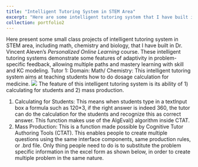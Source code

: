 ```yaml
---
title: "Intelligent Tutoring System in STEM Area"
excerpt: "Here are some intelligent tutoring system that I have built in STEM area,  under help of Dr. Aleven and Jonathan.<br/><img src='/images/500x300.png'>"
collection: portfolio2
---
```

Here present some small class projects of intelligent tutoring system in STEM area, including math, chemistry and biology, that I have built in Dr. Vincent Aleven’s _Personalized Online Learning_ course. These intelligent tutoring systems demonstrate some features of adaptivity in problem-specific feedback, allowing multiple paths and mastery learning with skill and KC modeling. 
Tutor 1: 
Domain: Math/ Chemistry:
This intelligent tutoring system aims at teaching students how to do dosage calculation for medicine. 
<img src='https://kexin-yang.github.io/images/STEM_tutor/Tutor2_Interface?raw=true'>
The feature of this intelligent tutoring system is its ability of 1) calculating for students and 2) mass production.
1. Calculating for Students:
This means when students type in a textInput box a formula such as 120*3, if the right answer is indeed 360, the tutor can do the calculation for the students and recognize this as correct answer. This function makes use of the AlgEval() algorithm inside CTAT.
2. Mass Production: This is a function made possible by Cognitive Tutor Authoring Tools (CTAT). This enables people to create multiple questions using the same interface components, same production rules, or .brd file. Only thing people need to do is to substitute the problem specific information in the excel form as shown below, in order to create multiple problem in the same nature.


